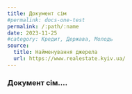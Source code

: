 ```yaml
---
title: Документ сім
#permalink: docs-one-test
permalink: /:path/:name
date: 2023-11-25
#category: Кредит, Держава, Молодь
source:
  title: Найменування джерела
  url: https://www.realestate.kyiv.ua/
---
```


### Документ сім....
